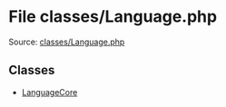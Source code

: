 File classes/Language.php
=========

Source: [classes/Language.php](https://github.com/PrestaShop/PrestaShop/blob/1.6.0.4/classes/Language.php)


Classes
-------

* [LanguageCore](class.LanguageCore.md)

